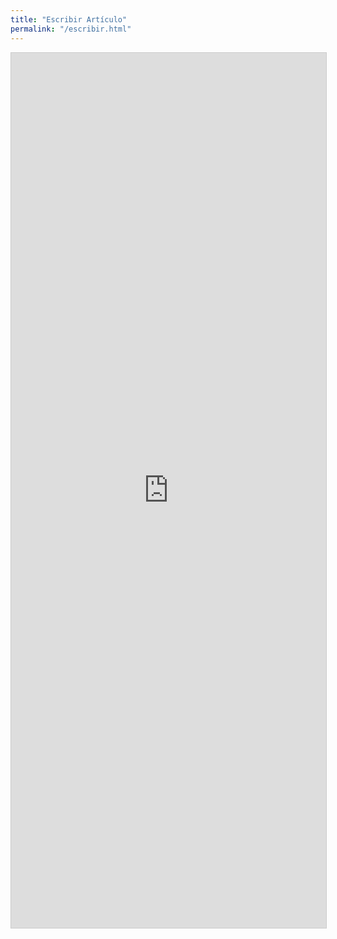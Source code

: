 ```yaml
---
title: "Escribir Artículo"
permalink: "/escribir.html"
---
```


<iframe class="airtable-embed" src="https://airtable.com/embed/shrM1tPzaf1rJ07xj?backgroundColor=red" frameborder="0" onmousewheel="" width="100%" height="1400" style="background: transparent; border: 1px solid #ccc;"></iframe>
